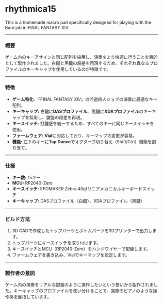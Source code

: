 # rhythmica15
This is a homemade macro pad specifically designed for playing with the Bard job in FINAL FANTASY XIV.

---

### 概要

ゲーム内のキーアサインと同じ配列を採用し、演奏をより快適に行うことを目的として製作されました。白鍵と黒鍵の段差を再現するため、それぞれ異なるプロファイルのキーキャップを使用しているのが特徴です。

---

### 特徴

* **ゲーム特化:** 『FINAL FANTASY XIV』の吟遊詩人ジョブの演奏に最適なキー配列。
* **キーキャップ:** 白鍵に**DASプロファイル**、黒鍵に**XDAプロファイル**のキーキャップを採用し、鍵盤の段差を再現。
* **キースイッチ:** 打鍵感を統一するため、すべてのキーに同じキースイッチを使用。
* **ファームウェア:** **Vial**に対応しており、キーマップの変更が容易。
* **機能:** 左下のキーに**Tap Dance**でオクターブ切り替え（Shift/Ctrl）機能を割り当て。

---

### 仕様

* **キー数:** 15キー
* **MCU:** RP2040-Zero
* **キースイッチ:** EPOMAKER Zebra 40gfリニアメカニカルキーボードスイッチ
* **キーキャップ:** DASプロファイル（白鍵）、XDAプロファイル（黒鍵）

---

### ビルド方法

1.  3D CADで作成したトップパーツとボトムパーツを3Dプリンターで出力します。
2.  トップパーツにキースイッチを取り付けます。
3.  キースイッチとMCU（RP2040-Zero）をハンドワイヤーで配線します。
4.  ファームウェアを書き込み、Vialでキーマップを設定します。

---

### 製作者の意図

ゲーム内の演奏をリアルな鍵盤のように操作したいという想いから製作されました。キーキャップのプロファイルを使い分けることで、実際のピアノのような操作感を目指しています。
